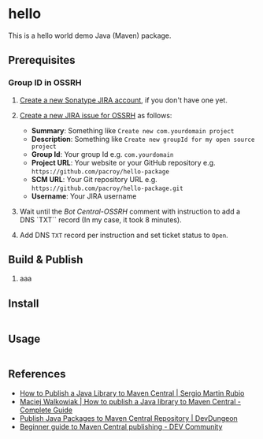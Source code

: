 # hello

This is a hello world demo Java (Maven) package.

## Prerequisites

### Group ID in OSSRH

1. [Create a new Sonatype JIRA account](https://issues.sonatype.org/secure/Signup!default.jspa), if you don't have one yet.
2. [Create a new JIRA issue for OSSRH](https://issues.sonatype.org/secure/CreateIssue.jspa?issuetype=21&pid=10134) as follows:

   - **Summary**: Something like `Create new com.yourdomain project`
   - **Description**: Something like `Create new groupId for my open source project`
   - **Group Id**: Your group Id e.g. `com.yourdomain`
   - **Project URL**: Your website or your GitHub repository e.g. `https://github.com/pacroy/hello-package`
   - **SCM URL**: Your Git repository URL e.g. `https://github.com/pacroy/hello-package.git`
   - **Username**: Your JIRA username

3. Wait until the *Bot Central-OSSRH* comment with instruction to add a DNS `TXT`` record (In my case, it took 8 minutes).
4. Add DNS `TXT` record per instruction and set ticket status to `Open`.

## Build & Publish

1. aaa

## Install

```sh

```

## Usage

```java

```

## References

- [How to Publish a Java Library to Maven Central | Sergio Martin Rubio](https://sergiomartinrubio.com/articles/how-to-publish-a-java-library-to-maven-central/)
- [Maciej Walkowiak | How to publish a Java library to Maven Central - Complete Guide](https://maciejwalkowiak.com/blog/publish-java-library-maven-central/)
- [Publish Java Packages to Maven Central Repository | DevDungeon](https://www.devdungeon.com/content/publish-java-packages-maven-central-repository)
- [Beginner guide to Maven Central publishing - DEV Community](https://dev.to/julbrs/beginner-guide-to-maven-central-publishing-3jio)
